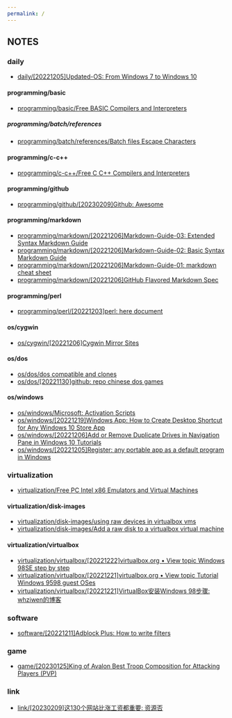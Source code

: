 ```yaml
---
permalink: /
---
```


## NOTES


### daily
 - [daily/[20221205]Updated-OS: From Windows 7 to Windows 10](daily/20221205_Updated-OS_From-Windows-7-to-Windows-10.md)

#### programming/basic
  - [programming/basic/Free BASIC Compilers and Interpreters](programming/basic/Free-BASIC-Compilers-and-Interpreters.md)

##### programming/batch/references
   - [programming/batch/references/Batch files   Escape Characters](programming/batch/references/Batch-files---Escape-Characters.md)

#### programming/c-c++
  - [programming/c-c++/Free C C++ Compilers and Interpreters](programming/c-c++/Free-C-C++-Compilers-and-Interpreters.md)

#### programming/github
  - [programming/github/[20230209]Github: Awesome](programming/github/20230209_Github_Awesome.md)

#### programming/markdown
  - [programming/markdown/[20221206]Markdown-Guide-03: Extended Syntax Markdown Guide](programming/markdown/20221206_Markdown-Guide-03_Extended%20Syntax%20Markdown%20Guide.md)
  - [programming/markdown/[20221206]Markdown-Guide-02: Basic Syntax Markdown Guide](programming/markdown/20221206_Markdown-Guide-02_Basic%20Syntax%20Markdown%20Guide.md)
  - [programming/markdown/[20221206]Markdown-Guide-01: markdown cheat sheet](programming/markdown/20221206_Markdown-Guide-01_markdown-cheat-sheet.md)
  - [programming/markdown/[20221206]GitHub Flavored Markdown Spec](programming/markdown/20221206_GitHub%20Flavored%20Markdown%20Spec.md)

#### programming/perl
  - [programming/perl/[20221203]perl: here document](programming/perl/20221203_perl_here_document.md)

#### os/cygwin
  - [os/cygwin/[20221206]Cygwin Mirror Sites](os/cygwin/20221206_Cygwin%20Mirror%20Sites.md)

#### os/dos
  - [os/dos/dos compatible and clones](os/dos/dos-compatible-and-clones.md)
  - [os/dos/[20221130]github: repo chinese dos games](os/dos/20221130_github_repo_chinese_dos_games.md)

#### os/windows
  - [os/windows/Microsoft: Activation Scripts](os/windows/Microsoft_Activation_Scripts.md)
  - [os/windows/[20221219]Windows App: How to Create Desktop Shortcut for Any Windows 10 Store App](os/windows/20221219_Windows%20App_How%20to%20Create%20Desktop%20Shortcut%20for%20Any%20Windows%2010%20Store%20App.md)
  - [os/windows/[20221206]Add or Remove Duplicate Drives in Navigation Pane in Windows 10 Tutorials](os/windows/20221206_Add%20or%20Remove%20Duplicate%20Drives%20in%20Navigation%20Pane%20in%20Windows%2010%20Tutorials.md)
  - [os/windows/[20221205]Register: any portable app as a default program in Windows](os/windows/20221205_Register_any_portable_app_as_a_default_program_in_Windows.md)

### virtualization
 - [virtualization/Free PC Intel x86 Emulators and Virtual Machines](virtualization/Free-PC-Intel-x86-Emulators-and-Virtual-Machines.md)

#### virtualization/disk-images
  - [virtualization/disk-images/using raw devices in virtualbox vms](virtualization/disk-images/using-raw-devices-in-virtualbox-vms.md)
  - [virtualization/disk-images/Add a raw disk to a virtualbox virtual machine](virtualization/disk-images/Add-a-raw-disk-to-a-virtualbox-virtual-machine.md)

#### virtualization/virtualbox
  - [virtualization/virtualbox/[20221222]virtualbox.org • View topic   Windows 98SE step by step](virtualization/virtualbox/20221222_virtualbox.org%20•%20View%20topic%20-%20Windows%2098SE%20step%20by%20step.md)
  - [virtualization/virtualbox/[20221221]virtualbox.org • View topic   Tutorial Windows 9598 guest OSes](virtualization/virtualbox/20221221_virtualbox.org%20•%20View%20topic%20-%20Tutorial%20Windows%209598%20guest%20OSes.md)
  - [virtualization/virtualbox/[20221221]VirtualBox安装Windows 98步骤: whziwen的博客](virtualization/virtualbox/20221221_VirtualBox安装Windows%2098步骤_whziwen的博客.md)

### software
 - [software/[20221211]Adblock Plus: How to write filters](software/20221211_Adblock%20Plus_How%20to%20write%20filters.md)

### game
 - [game/[20230125]King of Avalon   Best Troop Composition for Attacking Players (PVP)](game/20230125_King%20of%20Avalon%20-%20Best%20Troop%20Composition%20for%20Attacking%20Players%20(PVP).md)

### link
 - [link/[20230209]这130个网站比涨工资都重要:  资源否](link/20230209_这130个网站比涨工资都重要__资源否.md)
